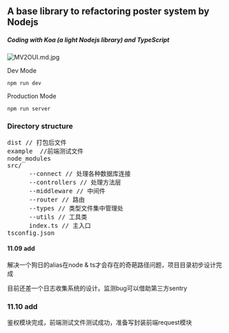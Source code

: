 
## A base library to refactoring poster system by Nodejs



##### Coding with Koa (a light Nodejs library) and TypeScript 


![MV2OUI.md.jpg](https://s2.ax1x.com/2019/11/08/MV2OUI.md.jpg)


Dev Mode
```
npm run dev
```

Production Mode
```
npm run server
```
### Directory structure

<pre>
dist // 打包后文件
example  //前端测试文件
node_modules
src/
    &emsp;&emsp;--connect // 处理各种数据库连接
    &emsp;&emsp;--controllers // 处理方法层
    &emsp;&emsp;--middleware // 中间件
    &emsp;&emsp;--router // 路由
    &emsp;&emsp;--types // 类型文件集中管理处
    &emsp;&emsp;--utils // 工具类
    &emsp;&emsp;index.ts // 主入口
tsconfig.json
</pre>

#### 11.09 add
解决一个狗日的alias在node & ts才会存在的奇葩路径问题，项目目录初步设计完成

目前还差一个日志收集系统的设计。监测bug可以借助第三方sentry

### 11.10 add
鉴权模块完成，前端测试文件测试成功，准备写封装前端request模块






